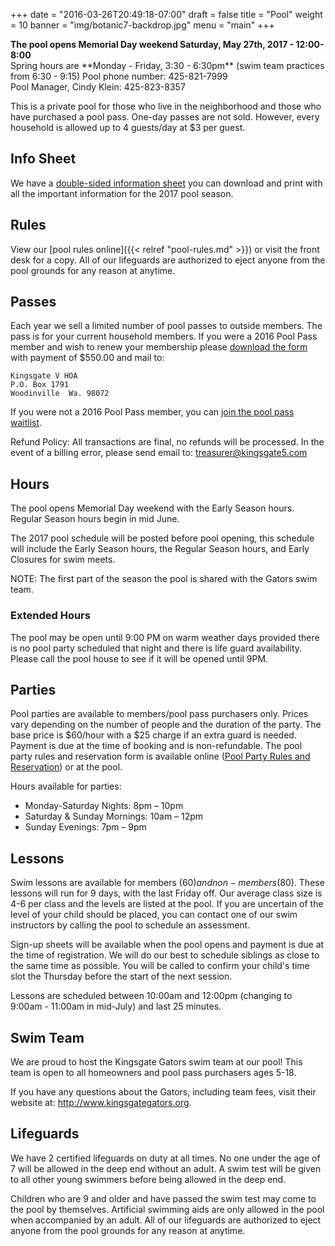 +++
date = "2016-03-26T20:49:18-07:00"
draft = false
title = "Pool"
weight = 10
banner = "img/botanic7-backdrop.jpg"
menu = "main"
+++

<div class="alert alert-info" role="alert">
<strong>The pool opens Memorial Day weekend Saturday, May 27th, 2017 - 12:00-8:00</strong><br />
Spring hours are **Monday - Friday, 3:30 - 6:30pm** (swim team practices from 6:30 - 9:15)
Pool phone number: 425-821-7999<br />
Pool Manager, Cindy Klein: 425-823-8357<br />
</div>

This is a private pool for those who live in the neighborhood and those who have purchased a pool pass. One-day passes are not sold. However, every household is allowed up to 4 guests/day at $3 per guest.
 
## Info Sheet

We have a [double-sided information sheet](../pdf/poolinfo-2017.pdf) you can download and print with all the important information for the 2017 pool season.

## Rules

View our [pool rules online]({{< relref "pool-rules.md" >}}) or visit the front desk for a copy. All of our lifeguards are authorized to eject anyone from the pool grounds for any reason at anytime.
 
## Passes

Each year we sell a limited number of pool passes to outside members. The pass is for your current household members. If you were a 2016 Pool Pass member and wish to renew your membership please <a href="../pdf/kingsgate5-pooluse-2017.pdf">download the form</a> with payment of $550.00 and mail to:
 
    Kingsgate V HOA
    P.O. Box 1791
    Woodinville  Wa. 98072

If you were not a 2016 Pool Pass member, you can [join the pool pass waitlist](https://docs.google.com/forms/d/e/1FAIpQLSfZZRAx6n1ZcENNtyVmzB-xsOPXMmYXRq3mB6o856euZ1iaTg/viewform).
 
Refund Policy: All transactions are final, no refunds will be processed. In the event of a billing error, please send email to: [treasurer@kingsgate5.com](mailto:treasurer@kingsgate5.com)
 
## Hours
 
The pool opens Memorial Day weekend with the Early Season hours. Regular Season hours begin in mid June.
 
The 2017 pool schedule will be posted before pool opening, this schedule will include the Early Season hours, the Regular Season hours, and Early Closures for swim meets.
 
NOTE: The first part of the season the pool is shared with the Gators swim team.
 
### Extended Hours

The pool may be open until 9:00 PM on warm weather days provided there is no pool party scheduled that night and there is life guard availability.  Please call the pool house to see if it will be opened until 9PM.
 
## Parties

Pool parties are available to members/pool pass purchasers only. Prices vary depending on the number of people and the duration of the party. The base price is $60/hour with a $25 charge if an extra guard is needed. Payment is due at the time of booking and is non-refundable. The pool party rules and reservation form is available online ([Pool Party Rules and Reservation](../pdf/poolparty-rules.pdf)) or at the pool.

Hours available for parties:

- Monday-Saturday Nights: 8pm – 10pm
- Saturday & Sunday Mornings: 10am – 12pm
- Sunday Evenings: 7pm – 9pm
 
## Lessons

Swim lessons are available for members ($60) and non-members ($80). These lessons will run for 9 days, with the last Friday off.  Our average class size is 4-6 per class and the levels are listed at the pool.  If you are uncertain of the level of your child should be placed, you can contact one of our swim instructors by calling the pool to schedule an assessment.
 
Sign-up sheets will be available when the pool opens and payment is due at the time of registration.  We will do our best to schedule siblings as close to the same time as possible.  You will be called to confirm your child's time slot the Thursday before the start of the next session.
 
Lessons are scheduled between 10:00am and 12:00pm (changing to 9:00am - 11:00am in mid-July) and last 25 minutes.
 
## Swim Team

We are proud to host the Kingsgate Gators swim team at our pool!  This team is open to all homeowners and pool pass purchasers ages 5-18.
 
If you have any questions about the Gators, including team fees, visit their website at:
http://www.kingsgategators.org.
 
## Lifeguards

We have 2 certified lifeguards on duty at all times.  No one under the age of 7 will be allowed in the deep end without an adult.  A swim test will be given to all other young swimmers before being allowed in the deep end.
 
Children who are 9 and older and have passed the swim test may come to the pool by themselves.  Artificial swimming aids are only allowed in the pool when accompanied by an adult. All of our lifeguards are authorized to eject anyone from the pool grounds for any reason at anytime. 
 

